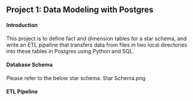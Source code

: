 ## Project 1: Data Modeling with Postgres

#### Introduction
This project is to define fact and dimension tables for a star schema, and write an ETL pipeline that transfers data from files in two local directories into these tables in Postgres using Python and SQL.

#### Database Schema
Please refer to the below star schema.
Star Schema.png

#### ETL Pipeline
